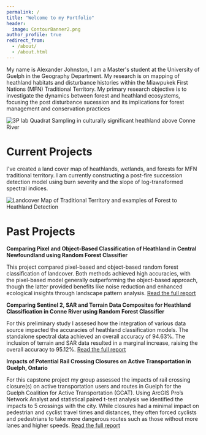 ```yaml
---
permalink: /
title: "Welcome to my Portfolio"
header:
  image: ContourBanner2.png
author_profile: true
redirect_from: 
  - /about/
  - /about.html
---
```

<style>
  .sidebar {
    position: relative; /* Keeps it in the normal document flow */
    margin-top: 1vh; /* Pushes it down */
}
</style>


My name is Alexander Johnston, I am a Master's student at the University of Guelph in the Geography Department. My research is on mapping of heathland habitats and disturbance histories within the Miawpukek First Nations (MFN) Traditional Territory. My primary research objective is to investigate the dynamics between forest and heathland ecosystems, focusing the post disturbance sucession and its implications for forest management and conservation practices

![3P lab Quadrat Sampling in culturally significant heathland above Conne River](/images/DJI_0047.JPG)


Current Projects
======
I've created a land cover map of heathlands, wetlands, and forests for MFN traditional territory. I am currently constructing a post-fire succession detection model using burn severity and the slope of log-transformed spectral indices.

![Landcover Map of Traditional Territory and examples of Forest to Heathland Detection](/images/Forest2HeathlandPrediction.jpg)


Past Projects
======

**Comparing Pixel and Object-Based Classification of Heathland in Central Newfoundland using Random Forest Classifier**

This project compared pixel-based and object-based random forest classification of landcover. Both methods achieved high accuracies, with the pixel-based model generally outperforming the object-based approach, though the latter provided benefits like noise reduction and enhanced ecological insights through landscape pattern analysis. [Read the full report](/files/6550Report.pdf)

**Comparing Sentinel 2, SAR and Terrain Data Composites for Heathland Classification in Conne River using Random Forest Classifier**

For this preliminary study I assesed how the integration of various data source impacted the accuracies of heathland classification models. The standalone spectral data achieved an overall accuracy of 94.63%. The inclusion of terrain and SAR data resulted in a marginal increase, raising the overall accuracy to 95.12%. [Read the full report](/files/6060Report.pdf)


**Impacts of Potential Rail Crossing Closures on Active Transportation in Guelph, Ontario**

For this capstone project my group assessed the impacts of rail crossing closure(s) on active transportation users and routes in Guelph for the Guelph Coalition for Active Transportation (GCAT). Using ArcGIS Pro’s Network Analyst and statistical paired t-test analysis we identified the impacts to 5 crossings with the city. While closures had a minimal impact on pedestrian and cyclist travel times and distances, they often forced cyclists and pedestrians to take more dangerous routes such as those without more lanes and higher speeds. [Read the full report](/files/GCAT_Report.pdf)

